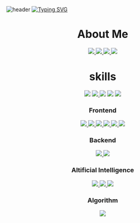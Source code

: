 
![header](https://capsule-render.vercel.app/api?type=waving&color=6994CDEE&text=&animation=twinkling&height=80)
[![Typing SVG](https://readme-typing-svg.demolab.com?font=Alkatra&weight=500&size=45&duration=3500&pause=3&color=6994CDEE&center=false&vCenter=false&multiline=true&repeat=true&width=1000&height=100&lines=Welcome+to+HyoJa-Dan's+GitHub!👋)](https://git.io/typing-svg)
 
<div align=center>

 <h1>About Me</h1>
  <a href="https://www.notion.so/Note-e650f7e3d24845e1ad87cb70bc45c2f0?pvs=4" target="_blank">
   <img src="https://img.shields.io/badge/Note-000000?style=for-the-badge&logo=Notion&logoColor=white"/>
  </a>
  <a href="mailto:kopasd99@gmail.com">
      <img src="https://img.shields.io/badge/Gmail-EA4335?style=for-the-badge&logo=Gmail&logoColor=white"> 
  </a>
  <a href="https://open.kakao.com/o/sUnl2hMf">
      <img src="https://img.shields.io/badge/KakaoTalk-FFCD00?style=for-the-badge&logoColor=white&logo=KakaoTalk"> 
  </a>
  <img src="https://img.shields.io/badge/kopan99-07C160?style=for-the-badge&logo=WeChat&logoColor=white"> 
 
 <h1>skills</h1>
 <div>
 <img src="https://img.shields.io/badge/C-A8B9CC?style=for-the-badge&logo=C&logoColor=white"/>
 <a href="https://github.com/HyoJaDan/c_compiler" target="_blank">
  <img src="https://img.shields.io/badge/Compiler-A8B9CC?style=for-the-badge&logo=C&logoColor=white"/>
 </a>
 <img src="https://img.shields.io/badge/C++-00599C?style=for-the-badge&logo=C%2B%2B&logoColor=white"/>
 <img src="https://img.shields.io/badge/JAVA-007396?style=for-the-badge&logo=java&logoColor=white">
 <img src="https://img.shields.io/badge/github-181717?style=for-the-badge&logo=github&logoColor=white">
 </div>
 
 <div>
  <h3>Frontend</h3>
  <a href="https://github.com/the-pool/the-pool-web" target="_black">
   <img src="https://img.shields.io/badge/HTML-E34F26?style=for-the-badge&logo=HTML5&logoColor=white"/>
  </a>
  <a href="https://github.com/the-pool/the-pool-web" target="_black">
   <img src="https://img.shields.io/badge/CSS-1572B6?style=for-the-badge&logo=CSS3&logoColor=white"/>
  </a>
  <a href="https://github.com/the-pool/the-pool-web" target="_black">
   <img src="https://img.shields.io/badge/JavaScript-F7DF1E?style=for-the-badge&logo=JavaScript&logoColor=white"/>
  </a>
  <a href="https://github.com/the-pool/the-pool-web" target="_black">
   <img src="https://img.shields.io/badge/TypeScript-3178C6?style=for-the-badge&logo=TypeScript&logoColor=white"/>
  </a>
  <a href="https://github.com/the-pool/the-pool-web" target="_black">
   <img src="https://img.shields.io/badge/React-61DAFB?style=for-the-badge&logo=React&logoColor=white"/>
  </a>
  <a href="https://github.com/the-pool/the-pool-web" target="_black">
   <img src="https://img.shields.io/badge/Remix-000000?style=for-the-badge&logo=Remix&logoColor=white"/>
  </a>
 </div>

 <div>
  <h3>Backend</h3>
  <a href="https://github.com/HyoJaDan/study_spring" target="_blank">
   <img src="https://img.shields.io/badge/Spring-6DB33F?style=for-the-badge&logo=Spring&logoColor=white"/>
  </a>
  <a href="https://github.com/HyoJaDan/study_spring" target="_blank">
   <img src="https://img.shields.io/badge/Spring Boot-6DB33F?style=for-the-badge&logo=Spring Boot&logoColor=white"/>
  </a>
 </div>
 
 <div>
  <h3>Altificial Intelligence</h3>
  <a href="https://github.com/HyoJaDan/AI_racing" target="_blank">
   <img src="https://img.shields.io/badge/CNN-CC0000?style=for-the-badge&logo=CNN&logoColor=white"/>
  </a>
   <a href="https://www.notion.so/Note-e650f7e3d24845e1ad87cb70bc45c2f0?pvs=4" target="_blank">
   <img src="https://img.shields.io/badge/VGGNet-CC0000?style=for-the-badge&logo=CNN&logoColor=white"/>
  </a>
  <a href="https://www.notion.so/Note-e650f7e3d24845e1ad87cb70bc45c2f0?pvs=4" target="_blank">
   <img src="https://img.shields.io/badge/YOLO-00FFFF?style=for-the-badge&logo=YOLO&logoColor=white"/>
  </a>
 </div>
 <div>
  <h3>Algorithm</h3>
  <img src="http://mazassumnida.wtf/api/v2/generate_badge?boj=kopasd99"/>
 </div>
</div>

